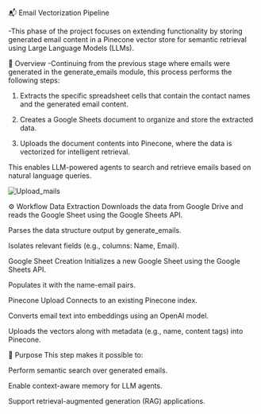 📬 Email Vectorization Pipeline

-This phase of the project focuses on extending functionality by storing generated email content in a Pinecone vector store for semantic retrieval using Large Language Models (LLMs).

🧠 Overview
-Continuing from the previous stage where emails were generated in the generate_emails module, this process performs the following steps:

1. Extracts the specific spreadsheet cells that contain the contact names and the generated email content.

2. Creates a Google Sheets document to organize and store the extracted data.

3. Uploads the document contents into Pinecone, where the data is vectorized for intelligent retrieval.

This enables LLM-powered agents to search and retrieve emails based on natural language queries.

![Upload_mails](https://github.com/user-attachments/assets/f60a7e49-4041-42e8-885e-b2613a62ab06)


⚙️ Workflow
Data Extraction
Downloads the data from Google Drive and reads the Google Sheet using the Google Sheets API.

Parses the data structure output by generate_emails.

Isolates relevant fields (e.g., columns: Name, Email).

Google Sheet Creation
Initializes a new Google Sheet using the Google Sheets API.

Populates it with the name-email pairs.

Pinecone Upload
Connects to an existing Pinecone index.

Converts email text into embeddings using an OpenAI model.

Uploads the vectors along with metadata (e.g., name, content tags) into Pinecone.

📌 Purpose
This step makes it possible to:

Perform semantic search over generated emails.

Enable context-aware memory for LLM agents.

Support retrieval-augmented generation (RAG) applications.
